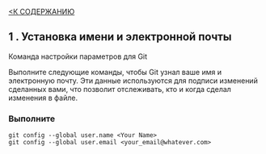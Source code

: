 [<К  СОДЕРЖАНИЮ](/readme.md)

## 1 . Установка имени и электронной почты

Команда настройки параметров для Git 

Выполните следующие команды, чтобы Git узнал ваше имя и электронную почту. Эти данные используются для подписи изменений сделанных вами, что позволит отслеживать, кто и когда сделал изменения в файле.

### Выполните
```
git config --global user.name <Your Name>
git config --global user.email <your_email@whatever.com>
```
